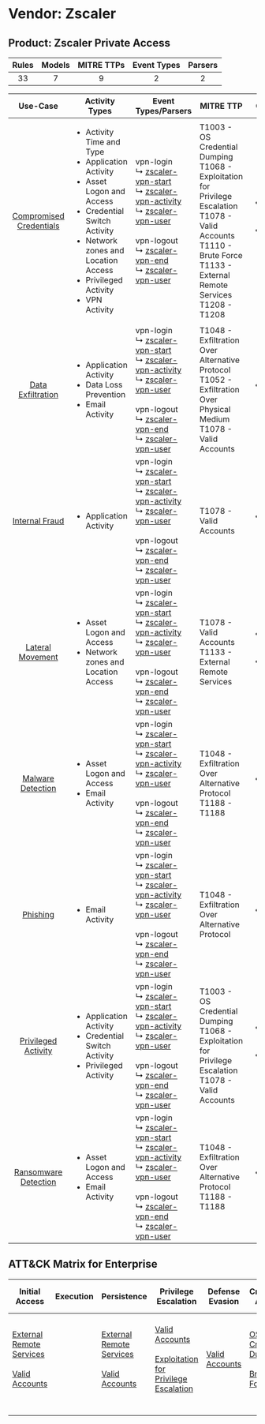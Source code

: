 Vendor: Zscaler
===============
Product: Zscaler Private Access
-------------------------------
| Rules | Models | MITRE TTPs | Event Types | Parsers |
|:-----:|:------:|:----------:|:-----------:|:-------:|
|  33   |   7    |     9      |      2      |    2    |

|                                  Use-Case                                  | Activity Types                                                                                                                                                                                                                      | Event Types/Parsers                                                                                                                                                                                                                                                                                                                                                                           | MITRE TTP                                                                                                                                                                                | Content                                                                                                                            |
|:--------------------------------------------------------------------------:| ----------------------------------------------------------------------------------------------------------------------------------------------------------------------------------------------------------------------------------- | --------------------------------------------------------------------------------------------------------------------------------------------------------------------------------------------------------------------------------------------------------------------------------------------------------------------------------------------------------------------------------------------- | ---------------------------------------------------------------------------------------------------------------------------------------------------------------------------------------- | ---------------------------------------------------------------------------------------------------------------------------------- |
| [Compromised Credentials](../../../UseCases/uc_compromised_credentials.md) | <ul><li>Activity Time  and Type</li><li>Application Activity</li><li>Asset Logon and Access</li><li>Credential Switch Activity</li><li>Network zones and Location Access</li><li>Privileged Activity</li><li>VPN Activity</li></ul> |  vpn-login<br> ↳ [zscaler-vpn-start](Parsers/parserContent_zscaler-vpn-start.md)<br> ↳ [zscaler-vpn-activity](Parsers/parserContent_zscaler-vpn-activity.md)<br> ↳ [zscaler-vpn-user](Parsers/parserContent_zscaler-vpn-user.md)<br><br> vpn-logout<br> ↳ [zscaler-vpn-end](Parsers/parserContent_zscaler-vpn-end.md)<br> ↳ [zscaler-vpn-user](Parsers/parserContent_zscaler-vpn-user.md)<br> | T1003 - OS Credential Dumping<br>T1068 - Exploitation for Privilege Escalation<br>T1078 - Valid Accounts<br>T1110 - Brute Force<br>T1133 - External Remote Services<br>T1208 - T1208<br> | [<ul><li>20 Rules</li></ul><ul><li>7 Models</li></ul>](Rules_Models/r_m_zscaler_zscaler_private_access_Compromised_Credentials.md) |
|       [Data Exfiltration](../../../UseCases/uc_data_exfiltration.md)       | <ul><li>Application Activity</li><li>Data Loss Prevention</li><li>Email Activity</li></ul>                                                                                                                                          |  vpn-login<br> ↳ [zscaler-vpn-start](Parsers/parserContent_zscaler-vpn-start.md)<br> ↳ [zscaler-vpn-activity](Parsers/parserContent_zscaler-vpn-activity.md)<br> ↳ [zscaler-vpn-user](Parsers/parserContent_zscaler-vpn-user.md)<br><br> vpn-logout<br> ↳ [zscaler-vpn-end](Parsers/parserContent_zscaler-vpn-end.md)<br> ↳ [zscaler-vpn-user](Parsers/parserContent_zscaler-vpn-user.md)<br> | T1048 - Exfiltration Over Alternative Protocol<br>T1052 - Exfiltration Over Physical Medium<br>T1078 - Valid Accounts<br>                                                                | [<ul><li>7 Rules</li></ul>](Rules_Models/r_m_zscaler_zscaler_private_access_Data_Exfiltration.md)                                  |
|          [Internal Fraud](../../../UseCases/uc_internal_fraud.md)          | <ul><li>Application Activity</li></ul>                                                                                                                                                                                              |  vpn-login<br> ↳ [zscaler-vpn-start](Parsers/parserContent_zscaler-vpn-start.md)<br> ↳ [zscaler-vpn-activity](Parsers/parserContent_zscaler-vpn-activity.md)<br> ↳ [zscaler-vpn-user](Parsers/parserContent_zscaler-vpn-user.md)<br><br> vpn-logout<br> ↳ [zscaler-vpn-end](Parsers/parserContent_zscaler-vpn-end.md)<br> ↳ [zscaler-vpn-user](Parsers/parserContent_zscaler-vpn-user.md)<br> | T1078 - Valid Accounts<br>                                                                                                                                                               | [<ul><li>1 Rules</li></ul>](Rules_Models/r_m_zscaler_zscaler_private_access_Internal_Fraud.md)                                     |
|        [Lateral Movement](../../../UseCases/uc_lateral_movement.md)        | <ul><li>Asset Logon and Access</li><li>Network zones and Location Access</li></ul>                                                                                                                                                  |  vpn-login<br> ↳ [zscaler-vpn-start](Parsers/parserContent_zscaler-vpn-start.md)<br> ↳ [zscaler-vpn-activity](Parsers/parserContent_zscaler-vpn-activity.md)<br> ↳ [zscaler-vpn-user](Parsers/parserContent_zscaler-vpn-user.md)<br><br> vpn-logout<br> ↳ [zscaler-vpn-end](Parsers/parserContent_zscaler-vpn-end.md)<br> ↳ [zscaler-vpn-user](Parsers/parserContent_zscaler-vpn-user.md)<br> | T1078 - Valid Accounts<br>T1133 - External Remote Services<br>                                                                                                                           | [<ul><li>2 Rules</li></ul><ul><li>1 Models</li></ul>](Rules_Models/r_m_zscaler_zscaler_private_access_Lateral_Movement.md)         |
|       [Malware Detection](../../../UseCases/uc_malware_detection.md)       | <ul><li>Asset Logon and Access</li><li>Email Activity</li></ul>                                                                                                                                                                     |  vpn-login<br> ↳ [zscaler-vpn-start](Parsers/parserContent_zscaler-vpn-start.md)<br> ↳ [zscaler-vpn-activity](Parsers/parserContent_zscaler-vpn-activity.md)<br> ↳ [zscaler-vpn-user](Parsers/parserContent_zscaler-vpn-user.md)<br><br> vpn-logout<br> ↳ [zscaler-vpn-end](Parsers/parserContent_zscaler-vpn-end.md)<br> ↳ [zscaler-vpn-user](Parsers/parserContent_zscaler-vpn-user.md)<br> | T1048 - Exfiltration Over Alternative Protocol<br>T1188 - T1188<br>                                                                                                                      | [<ul><li>4 Rules</li></ul>](Rules_Models/r_m_zscaler_zscaler_private_access_Malware_Detection.md)                                  |
|                [Phishing](../../../UseCases/uc_phishing.md)                | <ul><li>Email Activity</li></ul>                                                                                                                                                                                                    |  vpn-login<br> ↳ [zscaler-vpn-start](Parsers/parserContent_zscaler-vpn-start.md)<br> ↳ [zscaler-vpn-activity](Parsers/parserContent_zscaler-vpn-activity.md)<br> ↳ [zscaler-vpn-user](Parsers/parserContent_zscaler-vpn-user.md)<br><br> vpn-logout<br> ↳ [zscaler-vpn-end](Parsers/parserContent_zscaler-vpn-end.md)<br> ↳ [zscaler-vpn-user](Parsers/parserContent_zscaler-vpn-user.md)<br> | T1048 - Exfiltration Over Alternative Protocol<br>                                                                                                                                       | [<ul><li>1 Rules</li></ul>](Rules_Models/r_m_zscaler_zscaler_private_access_Phishing.md)                                           |
|     [Privileged Activity](../../../UseCases/uc_privileged_activity.md)     | <ul><li>Application Activity</li><li>Credential Switch Activity</li><li>Privileged Activity</li></ul>                                                                                                                               |  vpn-login<br> ↳ [zscaler-vpn-start](Parsers/parserContent_zscaler-vpn-start.md)<br> ↳ [zscaler-vpn-activity](Parsers/parserContent_zscaler-vpn-activity.md)<br> ↳ [zscaler-vpn-user](Parsers/parserContent_zscaler-vpn-user.md)<br><br> vpn-logout<br> ↳ [zscaler-vpn-end](Parsers/parserContent_zscaler-vpn-end.md)<br> ↳ [zscaler-vpn-user](Parsers/parserContent_zscaler-vpn-user.md)<br> | T1003 - OS Credential Dumping<br>T1068 - Exploitation for Privilege Escalation<br>T1078 - Valid Accounts<br>                                                                             | [<ul><li>6 Rules</li></ul><ul><li>1 Models</li></ul>](Rules_Models/r_m_zscaler_zscaler_private_access_Privileged_Activity.md)      |
|    [Ransomware Detection](../../../UseCases/uc_ransomware_detection.md)    | <ul><li>Asset Logon and Access</li><li>Email Activity</li></ul>                                                                                                                                                                     |  vpn-login<br> ↳ [zscaler-vpn-start](Parsers/parserContent_zscaler-vpn-start.md)<br> ↳ [zscaler-vpn-activity](Parsers/parserContent_zscaler-vpn-activity.md)<br> ↳ [zscaler-vpn-user](Parsers/parserContent_zscaler-vpn-user.md)<br><br> vpn-logout<br> ↳ [zscaler-vpn-end](Parsers/parserContent_zscaler-vpn-end.md)<br> ↳ [zscaler-vpn-user](Parsers/parserContent_zscaler-vpn-user.md)<br> | T1048 - Exfiltration Over Alternative Protocol<br>T1188 - T1188<br>                                                                                                                      | [<ul><li>4 Rules</li></ul>](Rules_Models/r_m_zscaler_zscaler_private_access_Ransomware_Detection.md)                               |

ATT&CK Matrix for Enterprise
----------------------------
| Initial Access                                                                                                                                   | Execution | Persistence                                                                                                                                      | Privilege Escalation                                                                                                                                          | Defense Evasion                                                     | Credential Access                                                                                                                          | Discovery | Lateral Movement | Collection | Command and Control | Exfiltration                                                                                                                                                                      | Impact |
| ------------------------------------------------------------------------------------------------------------------------------------------------ | --------- | ------------------------------------------------------------------------------------------------------------------------------------------------ | ------------------------------------------------------------------------------------------------------------------------------------------------------------- | ------------------------------------------------------------------- | ------------------------------------------------------------------------------------------------------------------------------------------ | --------- | ---------------- | ---------- | ------------------- | --------------------------------------------------------------------------------------------------------------------------------------------------------------------------------- | ------ |
| [External Remote Services](https://attack.mitre.org/techniques/T1133)<br><br>[Valid Accounts](https://attack.mitre.org/techniques/T1078)<br><br> |           | [External Remote Services](https://attack.mitre.org/techniques/T1133)<br><br>[Valid Accounts](https://attack.mitre.org/techniques/T1078)<br><br> | [Valid Accounts](https://attack.mitre.org/techniques/T1078)<br><br>[Exploitation for Privilege Escalation](https://attack.mitre.org/techniques/T1068)<br><br> | [Valid Accounts](https://attack.mitre.org/techniques/T1078)<br><br> | [OS Credential Dumping](https://attack.mitre.org/techniques/T1003)<br><br>[Brute Force](https://attack.mitre.org/techniques/T1110)<br><br> |           |                  |            |                     | [Exfiltration Over Alternative Protocol](https://attack.mitre.org/techniques/T1048)<br><br>[Exfiltration Over Physical Medium](https://attack.mitre.org/techniques/T1052)<br><br> |        |